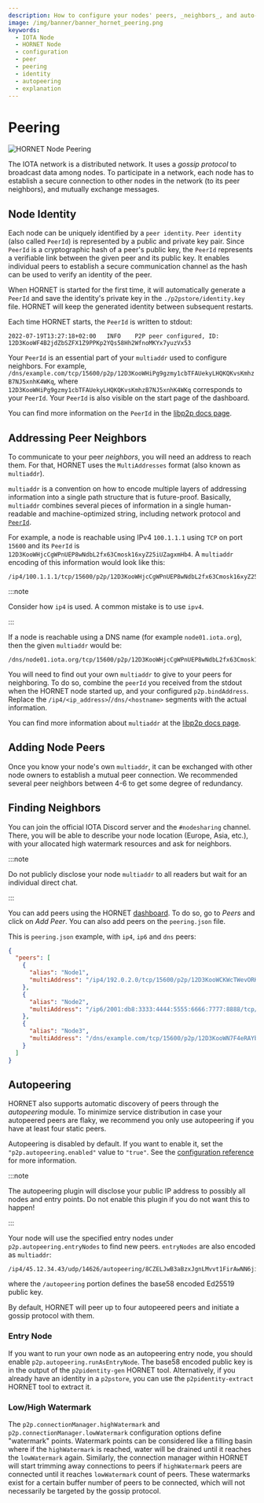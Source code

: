 ```yaml
---
description: How to configure your nodes' peers, _neighbors_, and auto-peering.
image: /img/banner/banner_hornet_peering.png
keywords:
  - IOTA Node
  - HORNET Node
  - configuration
  - peer
  - peering
  - identity
  - autopeering
  - explanation
---
```


# Peering

![HORNET Node Peering](/img/banner/banner_hornet_peering.png)

The IOTA network is a distributed network. It uses a _gossip protocol_ to broadcast data among nodes.
To participate in a network, each node has to establish a secure connection to other nodes in the network (to its peer neighbors), and mutually exchange messages.

## Node Identity

Each node can be uniquely identified by a `peer identity`. `Peer identity` (also called `PeerId`) is represented by a public
and private key pair.
Since `PeerId` is a cryptographic hash of a peer's public key, the `PeerId` represents a verifiable link between the given peer and its public key.
It enables individual peers to establish a secure communication channel as the hash can be used to verify an identity of the peer.

When HORNET is started for the first time, it will automatically generate a `PeerId` and save the identity's private key in the `./p2pstore/identity.key` file.
HORNET will keep the generated identity between subsequent restarts.

Each time HORNET starts, the `PeerId` is written to stdout:

```plaintext
2022-07-19T13:27:18+02:00	INFO	P2P	peer configured, ID: 12D3KooWF4B2jdZbSZFX1Z9PPKp2YQs58Hh2WfnoMKYx7yuzVx53
```

Your `PeerId` is an essential part of your `multiaddr` used to configure neighbors. For example, `/dns/example.com/tcp/15600/p2p/12D3KooWHiPg9gzmy1cbTFAUekyLHQKQKvsKmhzB7NJ5xnhK4WKq`,
where `12D3KooWHiPg9gzmy1cbTFAUekyLHQKQKvsKmhzB7NJ5xnhK4WKq` corresponds to your `PeerId`.
Your `PeerId` is also visible on the start page of the dashboard.

You can find more information on the `PeerId` in the [libp2p docs page](https://docs.libp2p.io/concepts/peer-id/).

## Addressing Peer Neighbors

To communicate to your peer _neighbors_, you will need an address to reach them. For that, HORNET uses the `MultiAddresses` format (also known as `multiaddr`).

`multiaddr` is a convention on how to encode multiple layers of addressing information into a single path structure that is future-proof.
Basically, `multiaddr` combines several pieces of information in a single human-readable and machine-optimized string, including network protocol and [`PeerId`](#node-identity).

For example, a node is reachable using IPv4 `100.1.1.1` using `TCP` on port `15600` and its `PeerId`
is `12D3KooWHjcCgWPnUEP8wNdbL2fx63Cmosk16xyZ25iUZagxmHb4`. A `multiaddr` encoding of this information would look like this:

```plaintext
/ip4/100.1.1.1/tcp/15600/p2p/12D3KooWHjcCgWPnUEP8wNdbL2fx63Cmosk16xyZ25iUZagxmHb4
```

:::note

Consider how `ip4` is used. A common mistake is to use `ipv4`.

:::

If a node is reachable using a DNS name (for example `node01.iota.org`), then the given `multiaddr` would be:

```plaintext
/dns/node01.iota.org/tcp/15600/p2p/12D3KooWHjcCgWPnUEP8wNdbL2fx63Cmosk16xyZ25iUZagxmHb4
```

You will need to find out your own `multiaddr` to give to your peers for neighboring. To do so, combine the `peerId` you received
from the stdout when the HORNET node started up, and your configured `p2p.bindAddress`.
Replace the `/ip4/<ip_address>`/`/dns/<hostname>` segments with the actual information.

You can find more information about `multiaddr` at the [libp2p docs page](https://docs.libp2p.io/concepts/addressing/).

## Adding Node Peers

Once you know your node's own `multiaddr`, it can be exchanged with other node owners to establish a mutual peer connection.
We recommended several peer neighbors between 4-6 to get some degree of redundancy.

## Finding Neighbors

You can join the official IOTA Discord server and the `#nodesharing` channel.
There, you will be able to describe your node location (Europe, Asia, etc.), with your allocated high watermark resources and ask for neighbors.

:::note

Do not publicly disclose your node `multiaddr` to all readers but wait for an individual direct chat.

:::

You can add peers using the HORNET [dashboard](../how_tos/using_docker.md#starting-hornet).
To do so, go to _Peers_ and click on _Add Peer_. You can also add peers on the `peering.json` file.

This is `peering.json` example, with `ip4`, `ip6` and `dns` peers:

```json
{
  "peers": [
    {
      "alias": "Node1",
      "multiAddress": "/ip4/192.0.2.0/tcp/15600/p2p/12D3KooWCKWcTWevORKa2KEBputEGASvEBuDfRDSbe8t1DWugUmL"
    },
    {
      "alias": "Node2",
      "multiAddress": "/ip6/2001:db8:3333:4444:5555:6666:7777:8888/tcp/16600/p2p/12D3KooWJDqHjhd8us8XdbKy1Adp5nV6XoI7XhjZbPWAfbAbkLbH"
    },
    {
      "alias": "Node3",
      "multiAddress": "/dns/example.com/tcp/15600/p2p/12D3KooWN7F4eRAYbavnasME8WGXwkrpzWWoZSXfNSEpudmWi9YP"
    }
  ]
}
```

## Autopeering

HORNET also supports automatic discovery of peers through the _autopeering_ module.
To minimize service distribution in case your autopeered peers are flaky, we recommend you only use autopeering if you have at least four static peers.

Autopeering is disabled by default. If you want to enable it, set the `"p2p.autopeering.enabled"` value to `"true"`.
See the [configuration reference](configuration.md#-autopeering) for more information.

:::note

The autopeering plugin will disclose your public IP address to possibly all nodes and entry points.
Do not enable this plugin if you do not want this to happen!

:::

Your node will use the specified entry nodes under `p2p.autopeering.entryNodes` to find new peers. `entryNodes` are also encoded as `multiaddr`:

```
/ip4/45.12.34.43/udp/14626/autopeering/8CZELJwB3aBzxJgnLMvvt1FirAwNN6jif9LavYTNHCty
```

where the `/autopeering` portion defines the base58 encoded Ed25519 public key.

By default, HORNET will peer up to four autopeered peers and initiate a gossip protocol with them.

### Entry Node

If you want to run your own node as an autopeering entry node, you should enable `p2p.autopeering.runAsEntryNode`.
The base58 encoded public key is in the output of the `p2pidentity-gen` HORNET tool.
Alternatively, if you already have an identity in a `p2pstore`, you can use the `p2pidentity-extract` HORNET tool to extract it.

### Low/High Watermark

The `p2p.connectionManager.highWatermark` and `p2p.connectionManager.lowWatermark` configuration options define "watermark" points.
Watermark points can be considered like a filling basin where if the `highWatermark` is reached, water will be drained until it reaches the `lowWatermark` again.
Similarly, the connection manager within HORNET will start trimming away connections to peers if `highWatermark` peers are connected until it reaches `lowWatermark` count of peers.
These watermarks exist for a certain buffer number of peers to be connected, which will not necessarily be targeted by the gossip protocol.
